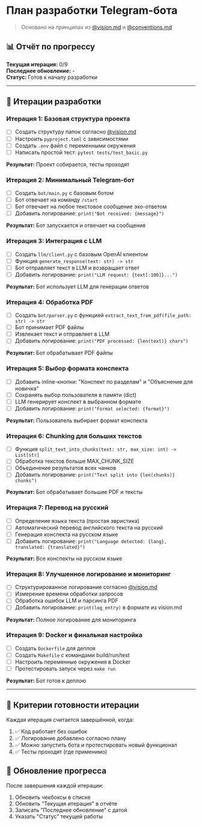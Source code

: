 # План разработки Telegram-бота

> Основано на принципах из [@vision.md](doc/vision.md) и [@conventions.md](doc/conventions.md)

## 📊 Отчёт по прогрессу

**Текущая итерация:** 0/9  
**Последнее обновление:** -  
**Статус:** Готов к началу разработки

---

## 🎯 Итерации разработки

### Итерация 1: Базовая структура проекта
- [ ] Создать структуру папок согласно [@vision.md](doc/vision.md)
- [ ] Настроить `pyproject.toml` с зависимостями
- [ ] Создать `.env` файл с переменными окружения
- [ ] Написать простой тест: `pytest tests/test_basic.py`

**Результат:** Проект собирается, тесты проходят

### Итерация 2: Минимальный Telegram-бот
- [ ] Создать `bot/main.py` с базовым ботом
- [ ] Бот отвечает на команду `/start`
- [ ] Бот отвечает на любое текстовое сообщение эхо-ответом
- [ ] Добавить логирование: `print("Bot received: {message}")`

**Результат:** Бот запускается и отвечает на сообщения

### Итерация 3: Интеграция с LLM
- [ ] Создать `llm/client.py` с базовым OpenAI клиентом
- [ ] Функция `generate_response(text: str) -> str`
- [ ] Бот отправляет текст в LLM и возвращает ответ
- [ ] Добавить логирование: `print("LLM request: {text[:100]}...")`

**Результат:** Бот использует LLM для генерации ответов

### Итерация 4: Обработка PDF
- [ ] Создать `bot/parser.py` с функцией `extract_text_from_pdf(file_path: str) -> str`
- [ ] Бот принимает PDF файлы
- [ ] Извлекает текст и отправляет в LLM
- [ ] Добавить логирование: `print("PDF processed: {len(text)} chars")`

**Результат:** Бот обрабатывает PDF файлы

### Итерация 5: Выбор формата конспекта
- [ ] Добавить inline-кнопки: "Конспект по разделам" и "Объяснение для новичка"
- [ ] Сохранять выбор пользователя в памяти (dict)
- [ ] LLM генерирует конспект в выбранном формате
- [ ] Добавить логирование: `print("Format selected: {format}")`

**Результат:** Пользователь выбирает формат конспекта

### Итерация 6: Chunking для больших текстов
- [ ] Функция `split_text_into_chunks(text: str, max_size: int) -> List[str]`
- [ ] Обработка текстов больше MAX_CHUNK_SIZE
- [ ] Объединение результатов всех чанков
- [ ] Добавить логирование: `print("Text split into {len(chunks)} chunks")`

**Результат:** Бот обрабатывает большие PDF и тексты

### Итерация 7: Перевод на русский
- [ ] Определение языка текста (простая эвристика)
- [ ] Автоматический перевод английского текста на русский
- [ ] Генерация конспекта на русском языке
- [ ] Добавить логирование: `print("Language detected: {lang}, translated: {translated}")`

**Результат:** Все конспекты на русском языке

### Итерация 8: Улучшенное логирование и мониторинг
- [ ] Структурированное логирование согласно [@vision.md](doc/vision.md)
- [ ] Измерение времени обработки запросов
- [ ] Обработка ошибок LLM и парсинга PDF
- [ ] Добавить логирование: `print(log_entry)` в формате из vision.md

**Результат:** Полное логирование для мониторинга

### Итерация 9: Docker и финальная настройка
- [ ] Создать `Dockerfile` для деплоя
- [ ] Создать `Makefile` с командами build/run/test
- [ ] Настроить переменные окружения в Docker
- [ ] Протестировать запуск через `make run`

**Результат:** Бот готов к деплою

---

## 🧪 Критерии готовности итерации

Каждая итерация считается завершённой, когда:
1. ✅ Код работает без ошибок
2. ✅ Логирование добавлено согласно плану
3. ✅ Можно запустить бота и протестировать новый функционал
4. ✅ Тесты проходят (где применимо)

## 📝 Обновление прогресса

После завершения каждой итерации:
1. Обновить чекбоксы в списке
2. Обновить "Текущая итерация" в отчёте
3. Записать "Последнее обновление" с датой
4. Указать "Статус" текущей работы
